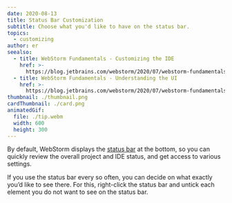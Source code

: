 ```yaml
---
date: 2020-08-13
title: Status Bar Customization
subtitle: Choose what you'd like to have on the status bar.
topics:
  - customizing
author: er
seealso:
  - title: WebStorm Fundamentals - Customizing the IDE
    href: >-
      https://blog.jetbrains.com/webstorm/2020/07/webstorm-fundamentals-customizing-the-ide/
  - title: WebStorm Fundamentals - Understanding the UI
    href: >-
      https://blog.jetbrains.com/webstorm/2020/07/webstorm-fundamentals-understanding-the-ui/
thumbnail: ./thumbnail.png
cardThumbnail: ./card.png
animatedGif:
  file: ./tip.webm
  width: 600
  height: 300
---
```

By default, WebStorm displays the [status bar](https://www.jetbrains.com/help/webstorm/guided-tour-around-the-user-interface.html) at the bottom, so you can quickly review the overall project and IDE status, and get access to various settings. 

If you use the status bar every so often, you can decide on what exactly you’d like to see there. For this, right-click the status bar and untick each element you do not want to see on the status bar.
